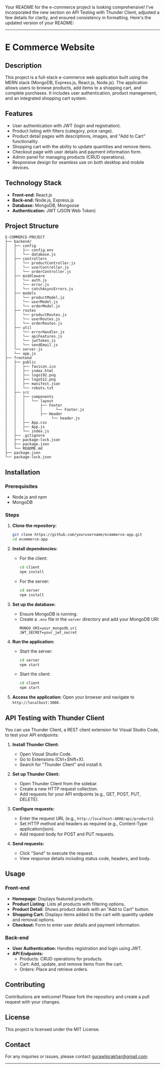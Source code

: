 Your README for the e-commerce project is looking comprehensive! I've incorporated the new section on API Testing with Thunder Client, adjusted a few details for clarity, and ensured consistency in formatting. Here's the updated version of your README:

---

# E Commerce Website

## Description

This project is a full-stack e-commerce web application built using the MERN stack (MongoDB, Express.js, React.js, Node.js). The application allows users to browse products, add items to a shopping cart, and complete purchases. It includes user authentication, product management, and an integrated shopping cart system.

## Features

- User authentication with JWT (login and registration).
- Product listing with filters (category, price range).
- Product detail pages with descriptions, images, and "Add to Cart" functionality.
- Shopping cart with the ability to update quantities and remove items.
- Checkout page with user details and payment information form.
- Admin panel for managing products (CRUD operations).
- Responsive design for seamless use on both desktop and mobile devices.

## Technology Stack

- **Front-end:** React.js
- **Back-end:** Node.js, Express.js
- **Database:** MongoDB, Mongoose
- **Authentication:** JWT (JSON Web Token)

## Project Structure

```
E-COMMERCE-PROJECT
├── backend/
│   ├── config
│   │   ├── config.env        
│   │   └── database.js      
│   ├── controllers
│   │   └── productController.js
│   │   └── userController.js
│   │   └── orderController.js
│   ├── middleware
│   │   └── auth.js      
│   │   └── error.js 
│   │   └── catchAsyncErrors.js
│   ├── models
│   │   └── productModel.js
│   │   └── userModel.js
│   │   └── orderModel.js    
│   ├── routes
│   │   └── productRoutes.js
│   │   └── userRoutes.js
│   │   └── orderRoutes.js
│   ├── util
│   │   └── errorHandler.js
│   │   └── apiFeatures.js
│   │   └── jwtToken.js
│   │   └── sendEmail.js
│   └── server.js
│   └── app.js 
├── frontend
│   ├── public
│   │   ├── favicon.ico
│   │   ├── index.html
│   │   ├── logo192.png
│   │   ├── logo512.png
│   │   ├── manifest.json
│   │   └── robots.txt
│   ├── src
│   │   ├── components
│   │   │   └── layout
│   │   │       ├── Footer
│   │   │       │      └── Footer.js
│   │   │       ├── Header 
│   │   │            └── header.js
│   │   ├── App.css
│   │   ├── App.js
│   │   └── index.js
│   ├── .gitignore
│   ├── package-lock.json
│   ├── package.json
│   └── README.md               
├── package.json              
└── package-lock.json         
```

## Installation

### Prerequisites

- Node.js and npm
- MongoDB

### Steps

1. **Clone the repository:**
   ```sh
   git clone https://github.com/yourusername/ecommerce-app.git
   cd ecommerce-app
   ```

2. **Install dependencies:**
   - For the client:
     ```sh
     cd client
     npm install
     ```
   - For the server:
     ```sh
     cd server
     npm install
     ```

3. **Set up the database:**
   - Ensure MongoDB is running.
   - Create a `.env` file in the `server` directory and add your MongoDB URI:
     ```
     MONGO_URI=your_mongodb_uri
     JWT_SECRET=your_jwt_secret
     ```

4. **Run the application:**
   - Start the server:
     ```sh
     cd server
     npm start
     ```
   - Start the client:
     ```sh
     cd client
     npm start
     ```

5. **Access the application:**
   Open your browser and navigate to `http://localhost:3000`.

## API Testing with Thunder Client

You can use Thunder Client, a REST client extension for Visual Studio Code, to test your API endpoints:

1. **Install Thunder Client:**
   - Open Visual Studio Code.
   - Go to Extensions (Ctrl+Shift+X).
   - Search for "Thunder Client" and install it.

2. **Set up Thunder Client:**
   - Open Thunder Client from the sidebar.
   - Create a new HTTP request collection.
   - Add requests for your API endpoints (e.g., GET, POST, PUT, DELETE).

3. **Configure requests:**
   - Enter the request URL (e.g., `http://localhost:4000/api/products`).
   - Set HTTP method and headers as required (e.g., Content-Type: application/json).
   - Add request body for POST and PUT requests.

4. **Send requests:**
   - Click "Send" to execute the request.
   - View response details including status code, headers, and body.

## Usage

### Front-end

- **Homepage:** Displays featured products.
- **Product Listing:** Lists all products with filtering options.
- **Product Detail:** Shows product details with an "Add to Cart" button.
- **Shopping Cart:** Displays items added to the cart with quantity update and removal options.
- **Checkout:** Form to enter user details and payment information.

### Back-end

- **User Authentication:** Handles registration and login using JWT.
- **API Endpoints:**
  - Products: CRUD operations for products.
  - Cart: Add, update, and remove items from the cart.
  - Orders: Place and retrieve orders.

## Contributing

Contributions are welcome! Please fork the repository and create a pull request with your changes.

## License

This project is licensed under the MIT License.

## Contact

For any inquiries or issues, please contact [gurawliprakhar@gmail.com](mailto:gurawliprakhar@gmail.com).

---

